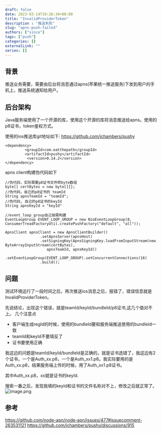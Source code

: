 ```yaml
---
draft: false
date: 2023-03-14T19:26:34+08:00
title: "InvalidProviderToken"
description : "推送失败"
slug: "apns-push-failed"
authors: ["since"]
tags: ["push"]
categories: []
externalLink: ""
series: []
---
```


## 背景
推送业务需要，需要由后台将消息通过apns(苹果统一推送服务)下发到用户的手机上，推送系统通知给用户。
## 后台架构
Java服务端使用了一个开源的库，使用这个开源的库将消息推送给apns。使用的p8证书，token鉴权方式。

使用的ios推送库git地址如下:
https://github.com/jchambers/pushy
```
<dependency>
         <groupId>com.eatthepath</groupId>
         <artifactId>pushy</artifactId>
          <version>0.14.2</version>
</dependency>
```

apns client构建伪代码如下
```
//伪代码，实际需要p8证书文件转byte数组
byte[] certBytes = new byte[]{};
//伪代码，自己的p8证书的 teamId
String apnsTeamId = "teamId";
//伪代码, 自己的p8证书的keyId
String apnsKeyId = "keyId"

//event_loop_group自己按需构建
EventLoopGroup EVENT_LOOP_GROUP = new NioEventLoopGroup(8, ConsumerTreadFactoryUtil.createPushFactory("default", "all"));

ApnsClient apnsClient = new ApnsClientBuilder()
                .setApnsServer(apnsHost)
                .setSigningKey(ApnsSigningKey.loadFromInputStream(new ByteArrayInputStream(certBytes),
                   apnsTeamId, apnsKeyId))
                .setEventLoopGroup(EVENT_LOOP_GROUP).setConcurrentConnections(16)
                .build();
```

## 问题
测试环境运行了一段时间之后，再次推送ios消息之后，报错了，错误信息就是InvalidProviderToken。

先说结论，出现这个错误，就是teamId/keyId/bundleId/p8证书,这几个值对不上。
几个注意点
- 客户端生成regId的时候，使用的bundleId要和服务端推送使用的bundleId一致
- teamId和keyId不要填反了
- 证书要使用正确

我这边的问题是teamId/keyId/bundleId是正确的，就是证书选错了，我这边有2个证书，一个是Auth_xx.p8，一个是Auth_xx1.p8。我实际要用的是Auth_xx.p8，结果服务端上传的时候，用了Auth_xx1.p8证书。

其中Auth_xx.p8，xx就是证书的keyId.

搜索一番之后，发现我填的keyId和证书的文件名称对不上，修改之后就正常了。
![image.png](https://upload-images.jianshu.io/upload_images/14026161-fbd5d77310ffbecd.png?imageMogr2/auto-orient/strip%7CimageView2/2/w/1240)



## 参考
https://github.com/node-apn/node-apn/issues/477#issuecomment-263531121
https://github.com/jchambers/pushy/discussions/915
